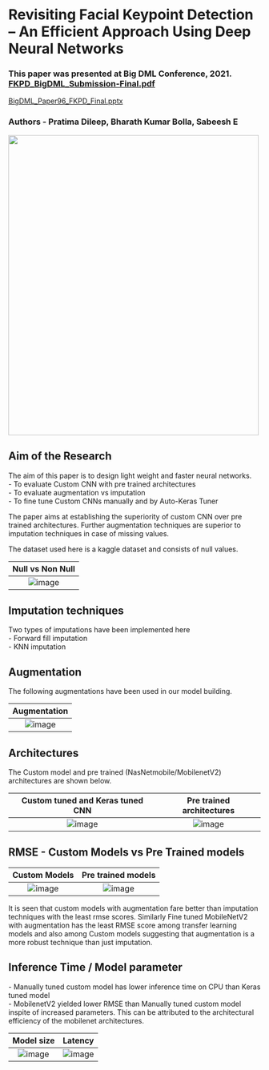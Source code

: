 # Revisiting Facial Keypoint Detection – An Efficient Approach Using Deep Neural Networks

### This paper was presented at Big DML Conference, 2021. [FKPD_BigDML_Submission-Final.pdf](https://github.com/sabeesh90/Imputation_vs_Augmentation_Facial_Key_Point_Detection/files/7785657/FKPD_BigDML_Submission-Final.pdf)

[BigDML_Paper96_FKPD_Final.pptx](https://github.com/sabeesh90/Imputation_vs_Augmentation_Facial_Key_Point_Detection/files/7914956/BigDML_Paper96_FKPD_Final.pptx)

### Authors - Pratima Dileep, Bharath Kumar Bolla, Sabeesh E

<img src="https://user-images.githubusercontent.com/48343095/147588912-2c0ca3da-e72e-4120-ab60-9f48bdd9a02c.png"  width="500"  height = "600"/>

<h2> Aim of the Research </h2>
The aim of this paper is to design light weight and faster neural networks. <br>
  - To evaluate Custom CNN with pre trained architectures <br>
  - To evaluate augmentation vs imputation <br>
  - To fine tune Custom CNNs manually and by Auto-Keras Tuner <br>

The paper aims at establishing the superiority of custom CNN over pre trained architectures. Further augmentation techniques are superior to imputation techniques in case of missing values. <br>

The dataset used here is a kaggle dataset and consists of null values. <br>

Null vs Non Null|
:---------------:|
![image](https://user-images.githubusercontent.com/48343095/147589455-c43bf036-ff62-42c6-aab7-3847a48951fd.png)|

<h2> Imputation techniques </h2>
Two types of imputations have been implemented here <br>
- Forward fill imputation <br>
- KNN imputation

<h2> Augmentation </h2>
The following augmentations have been used in our model building.

Augmentation |
:---------------:|
![image](https://user-images.githubusercontent.com/48343095/147589817-f9da9364-5e3d-4a3e-b5eb-2924f887357e.png) |

<h2> Architectures </h2>
The Custom model and pre trained (NasNetmobile/MobilenetV2) architectures are shown below.

Custom tuned and Keras tuned CNN | Pre trained architectures 
:---------------:|:---------------:
![image](https://user-images.githubusercontent.com/48343095/147590287-cbdb04a8-14b5-41fa-8b44-ca852b52f2bf.png)| ![image](https://user-images.githubusercontent.com/48343095/147590295-30c0dd00-f9dc-42c1-b8b4-e1775a27046d.png)

<h2> RMSE - Custom Models vs Pre Trained models </h2>

Custom Models | Pre trained models 
:---------------:|:---------------:
![image](https://user-images.githubusercontent.com/48343095/147590594-832ed776-de3d-4cb6-9c1b-5c10e1474368.png) | ![image](https://user-images.githubusercontent.com/48343095/147590612-21e0046c-b3b8-4229-91d9-20acbc40714d.png)

It is seen that custom models with augmentation fare better than imputation techniques with the least rmse scores. Similarly Fine tuned MobileNetV2 with augmentation has the least RMSE score among transfer learning models and also among Custom models suggesting that augmentation is a more robust technique than just imputation.


<h2> Inference Time / Model parameter</h2>
- Manually tuned custom model has lower inference time on CPU than Keras tuned model <br>
- MobilenetV2 yielded lower RMSE than Manually tuned custom model inspite of increased parameters. This can be attributed to the architectural efficiency of the mobilenet architectures.

Model size|Latency 
:---------------:|:---------------:
![image](https://user-images.githubusercontent.com/48343095/147591158-1deebb28-3cea-464e-b24d-06bc2cfc300f.png) | ![image](https://user-images.githubusercontent.com/48343095/147591144-faa0e66b-cbb4-472c-aa0b-e0bdc241c3bd.png)

